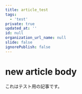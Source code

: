 ```yaml
---
title: article_test
tags:
  - 'test'
private: true
updated_at: ''
id: null
organization_url_name: null
slide: false
ignorePublish: false
---
```

# new article body

これはテスト用の記事です。